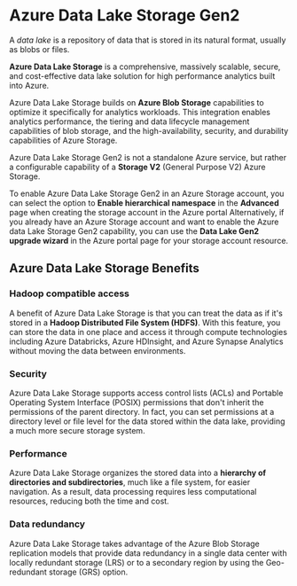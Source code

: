 # Azure Data Lake Storage Gen2

A *data lake* is a repository of data that is stored in its natural format, usually as blobs or files. 

**Azure Data Lake Storage** is a comprehensive, massively scalable, secure, and cost-effective data lake solution for high performance analytics built into Azure.

Azure Data Lake Storage builds on **Azure Blob Storage** capabilities to optimize it specifically for analytics workloads. This integration enables analytics performance, the tiering and data lifecycle management capabilities of blob storage, and the high-availability, security, and durability capabilities of Azure Storage.

Azure Data Lake Storage Gen2 is not a standalone Azure service, but rather a configurable capability of a **Storage V2** (General Purpose V2) Azure Storage.

To enable Azure Data Lake Storage Gen2 in an Azure Storage account, you can select the option to **Enable hierarchical namespace** in the **Advanced** page when creating the storage account in the Azure portal Alternatively, if you already have an Azure Storage account and want to enable the Azure data Lake Storage Gen2 capability, you can use the **Data Lake Gen2 upgrade wizard** in the Azure portal page for your storage account resource.

## Azure Data Lake Storage Benefits

### Hadoop compatible access

A benefit of Azure Data Lake Storage is that you can treat the data as if it's stored in a **Hadoop Distributed File System (HDFS)**. With this feature, you can store the data in one place and access it through compute technologies including Azure Databricks, Azure HDInsight, and Azure Synapse Analytics without moving the data between environments. 

### Security

Azure Data Lake Storage supports access control lists (ACLs) and Portable Operating System Interface (POSIX) permissions that don't inherit the permissions of the parent directory. In fact, you can set permissions at a directory level or file level for the data stored within the data lake, providing a much more secure storage system.

### Performance

Azure Data Lake Storage organizes the stored data into a **hierarchy of directories and subdirectories**, much like a file system, for easier navigation. As a result, data processing requires less computational resources, reducing both the time and cost.

### Data redundancy

Azure Data Lake Storage takes advantage of the Azure Blob Storage replication models that provide data redundancy in a single data center with locally redundant storage (LRS) or to a secondary region by using the Geo-redundant storage (GRS) option.